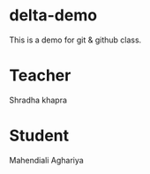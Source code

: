 # delta-demo
This is a demo for git &amp; github class.


# Teacher
Shradha khapra
# Student
Mahendiali Aghariya